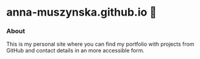 # anna-muszynska.github.io :wave: 
### About
This is my personal site where you can find my portfolio with projects from GitHub and contact details in an more accessible form.
